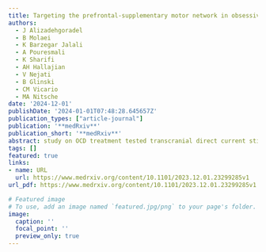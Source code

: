 ```yaml
---
title: Targeting the prefrontal-supplementary motor network in obsessive-compulsive disorder with intensified electrical stimulation in two dosages: A randomized, controlled trial
authors:
  - J Alizadehgoradel
  - B Molaei
  - K Barzegar Jalali
  - A Pouresmali
  - K Sharifi
  - AH Hallajian
  - V Nejati
  - B Glinski
  - CM Vicario
  - MA Nitsche
date: '2024-12-01'
publishDate: '2024-01-01T07:48:28.645657Z'
publication_types: ["article-journal"]
publication: '**medRxiv**'
publication_short: '**medRxiv**'
abstract: study on OCD treatment tested transcranial direct current stimulation (tDCS) on 39 patients, comparing sham, 1-mA, and 2-mA intensities. The 2-mA stimulation significantly improved OCD symptoms, anxiety, depression, and cognitive functions, while 1-mA showed milder benefits. The study suggests intensified tDCS, especially at 2-mA, as a promising approach for OCD therapy.
tags: []
featured: true
links:
- name: URL
  url: https://www.medrxiv.org/content/10.1101/2023.12.01.23299285v1
url_pdf: https://www.medrxiv.org/content/10.1101/2023.12.01.23299285v1.full.pdf

# Featured image
# To use, add an image named `featured.jpg/png` to your page's folder. 
image:
  caption: ''
  focal_point: ''
  preview_only: true
---
```

